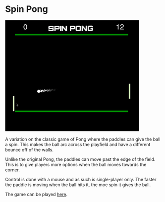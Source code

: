 # Spin Pong

![pong]

[pong]: ./images/pong.gif

A variation on the classic game of Pong where the paddles can give the ball a spin. This makes the ball arc across the playfield and have a different bounce off of the walls.

Unlike the original Pong, the paddles can move past the edge of the field. This is to give players more options when the ball moves towards the corner.

Control is done with a mouse and as such is single-player only. The faster the paddle is moving when the ball hits it, the moe spin it gives the ball.

The game can be played [here](http://edabot.github.io/).
